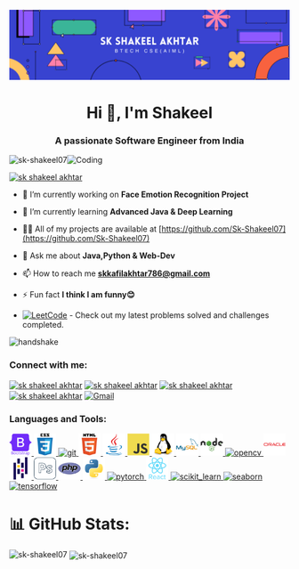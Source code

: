 ![logo](https://github.com/Sk-Shakeel07/Sk-Shakeel07/blob/main/sk%20shakeel%20akhtar%20(1).png)
<h1 align="center">Hi 👋, I'm  Shakeel</h1>
<h3 align="center">A passionate Software Engineer from India</h3>
<img align="right" alt="Coding" width="400" src="https://user-images.githubusercontent.com/55389276/140866485-8fb1c876-9a8f-4d6a-98dc-08c4981eaf70.gif">

<p align="left"> <img src="https://komarev.com/ghpvc/?username=sk-shakeel07&label=Profile%20views&color=0e75b6&style=flat" alt="sk-shakeel07" /> </p>

<p align="left"> <a href="https://x.com/shakeel_ak8487?t=dOg3MefwbkqEMGbj-YVDFg&s=09" target="blank"><img src="https://img.shields.io/twitter/follow/sk shakeel akhtar?logo=twitter&style=for-the-badge" alt="sk shakeel akhtar" /></a> </p>

- 🔭 I’m currently working on **Face Emotion Recognition Project**

- 🌱 I’m currently learning **Advanced Java & Deep Learning**

- 👨‍💻 All of my projects are available at [https://github.com/Sk-Shakeel07](https://github.com/Sk-Shakeel07)

- 💬 Ask me about **Java,Python & Web-Dev**

- 📫 How to reach me **skkafilakhtar786@gmail.com**

- ⚡ Fun fact **I think I am funny😊**
- [![LeetCode](https://img.shields.io/badge/LeetCode-FFA116?style=flat&logo=leetcode&logoColor=white)](https://leetcode.com/u/HIQG7JObbt/) - Check out my latest problems solved and challenges completed.

![handshake](https://user-images.githubusercontent.com/50038188/210223714-596ff4e6-1339-436f-84c0-2a1f149c1e1b.gif)

<h3 align="left">Connect with me:</h3>
<p align="left">
<a href="https://x.com/shakeel_ak8487?t=dOg3MefwbkqEMGbj-YVDFg&s=09" target="blank"><img align="center" src="https://raw.githubusercontent.com/rahuldkjain/github-profile-readme-generator/master/src/images/icons/Social/twitter.svg" alt="sk shakeel akhtar" height="30" width="40" /></a>
<a href="https://www.linkedin.com/in/sk-shakeel-akhtar-0a42a2354" target="blank"><img align="center" src="https://raw.githubusercontent.com/rahuldkjain/github-profile-readme-generator/master/src/images/icons/Social/linked-in-alt.svg" alt="sk shakeel akhtar" height="30" width="40" /></a>
<a href="https://www.facebook.com/share/1N2BtNUE3g/" target="blank"><img align="center" src="https://raw.githubusercontent.com/rahuldkjain/github-profile-readme-generator/master/src/images/icons/Social/facebook.svg" alt="sk shakeel akhtar" height="30" width="40" /></a>
<a href="https://www.instagram.com/skshakeelakhtar?igsh=cm9tN2Rudjd3MzBs" target="blank"><img align="center" src="https://raw.githubusercontent.com/rahuldkjain/github-profile-readme-generator/master/src/images/icons/Social/instagram.svg" alt="sk shakeel akhtar" height="30" width="40" /></a>
  <a href="https://mail.google.com/" target="_blank">
    <img align="center" src="https://www.pngmart.com/files/16/Gmail-Logo-PNG-Transparent-Image.png" alt="Gmail" height="30" width="40" />
</a>

</p>

<h3 align="left">Languages and Tools:</h3>
<p align="left"> <a href="https://getbootstrap.com" target="_blank" rel="noreferrer"> <img src="https://raw.githubusercontent.com/devicons/devicon/master/icons/bootstrap/bootstrap-plain-wordmark.svg" alt="bootstrap" width="40" height="40"/> </a> <a href="https://www.w3schools.com/css/" target="_blank" rel="noreferrer"> <img src="https://raw.githubusercontent.com/devicons/devicon/master/icons/css3/css3-original-wordmark.svg" alt="css3" width="40" height="40"/> </a> <a href="https://git-scm.com/" target="_blank" rel="noreferrer"> <img src="https://www.vectorlogo.zone/logos/git-scm/git-scm-icon.svg" alt="git" width="40" height="40"/> </a> <a href="https://www.w3.org/html/" target="_blank" rel="noreferrer"> <img src="https://raw.githubusercontent.com/devicons/devicon/master/icons/html5/html5-original-wordmark.svg" alt="html5" width="40" height="40"/> </a> <a href="https://www.java.com" target="_blank" rel="noreferrer"> <img src="https://raw.githubusercontent.com/devicons/devicon/master/icons/java/java-original.svg" alt="java" width="40" height="40"/> </a> <a href="https://developer.mozilla.org/en-US/docs/Web/JavaScript" target="_blank" rel="noreferrer"> <img src="https://raw.githubusercontent.com/devicons/devicon/master/icons/javascript/javascript-original.svg" alt="javascript" width="40" height="40"/> </a> <a href="https://www.linux.org/" target="_blank" rel="noreferrer"> <img src="https://raw.githubusercontent.com/devicons/devicon/master/icons/linux/linux-original.svg" alt="linux" width="40" height="40"/> </a> <a href="https://www.mysql.com/" target="_blank" rel="noreferrer"> <img src="https://raw.githubusercontent.com/devicons/devicon/master/icons/mysql/mysql-original-wordmark.svg" alt="mysql" width="40" height="40"/> </a> <a href="https://nodejs.org" target="_blank" rel="noreferrer"> <img src="https://raw.githubusercontent.com/devicons/devicon/master/icons/nodejs/nodejs-original-wordmark.svg" alt="nodejs" width="40" height="40"/> </a> <a href="https://opencv.org/" target="_blank" rel="noreferrer"> <img src="https://www.vectorlogo.zone/logos/opencv/opencv-icon.svg" alt="opencv" width="40" height="40"/> </a> <a href="https://www.oracle.com/" target="_blank" rel="noreferrer"> <img src="https://raw.githubusercontent.com/devicons/devicon/master/icons/oracle/oracle-original.svg" alt="oracle" width="40" height="40"/> </a> <a href="https://pandas.pydata.org/" target="_blank" rel="noreferrer"> <img src="https://raw.githubusercontent.com/devicons/devicon/2ae2a900d2f041da66e950e4d48052658d850630/icons/pandas/pandas-original.svg" alt="pandas" width="40" height="40"/> </a> <a href="https://www.photoshop.com/en" target="_blank" rel="noreferrer"> <img src="https://raw.githubusercontent.com/devicons/devicon/master/icons/photoshop/photoshop-line.svg" alt="photoshop" width="40" height="40"/> </a> <a href="https://www.php.net" target="_blank" rel="noreferrer"> <img src="https://raw.githubusercontent.com/devicons/devicon/master/icons/php/php-original.svg" alt="php" width="40" height="40"/> </a> <a href="https://www.python.org" target="_blank" rel="noreferrer"> <img src="https://raw.githubusercontent.com/devicons/devicon/master/icons/python/python-original.svg" alt="python" width="40" height="40"/> </a> <a href="https://pytorch.org/" target="_blank" rel="noreferrer"> <img src="https://www.vectorlogo.zone/logos/pytorch/pytorch-icon.svg" alt="pytorch" width="40" height="40"/> </a> <a href="https://reactjs.org/" target="_blank" rel="noreferrer"> <img src="https://raw.githubusercontent.com/devicons/devicon/master/icons/react/react-original-wordmark.svg" alt="react" width="40" height="40"/> </a> <a href="https://scikit-learn.org/" target="_blank" rel="noreferrer"> <img src="https://upload.wikimedia.org/wikipedia/commons/0/05/Scikit_learn_logo_small.svg" alt="scikit_learn" width="40" height="40"/> </a> <a href="https://seaborn.pydata.org/" target="_blank" rel="noreferrer"> <img src="https://seaborn.pydata.org/_images/logo-mark-lightbg.svg" alt="seaborn" width="40" height="40"/> </a> <a href="https://www.tensorflow.org" target="_blank" rel="noreferrer"> <img src="https://www.vectorlogo.zone/logos/tensorflow/tensorflow-icon.svg" alt="tensorflow" width="40" height="40"/> </a> </p>

# 📊 GitHub Stats:
<p><img align="left" src="https://github-readme-stats.vercel.app/api/top-langs?username=sk-shakeel07&show_icons=true&locale=en&layout=compact" alt="sk-shakeel07" /></p>

<p>&nbsp;<img align="center" src="https://github-readme-stats.vercel.app/api?username=sk-shakeel07&show_icons=true&locale=en" alt="sk-shakeel07" /></p>
